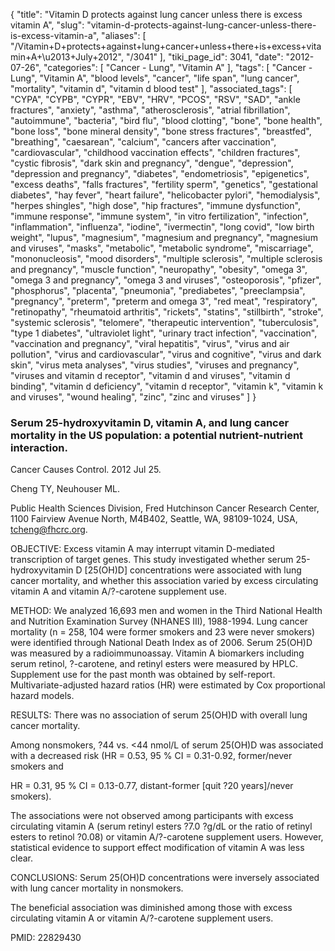 {
    "title": "Vitamin D protects against lung cancer unless there is excess vitamin A",
    "slug": "vitamin-d-protects-against-lung-cancer-unless-there-is-excess-vitamin-a",
    "aliases": [
        "/Vitamin+D+protects+against+lung+cancer+unless+there+is+excess+vitamin+A+\u2013+July+2012",
        "/3041"
    ],
    "tiki_page_id": 3041,
    "date": "2012-07-26",
    "categories": [
        "Cancer - Lung",
        "Vitamin A"
    ],
    "tags": [
        "Cancer - Lung",
        "Vitamin A",
        "blood levels",
        "cancer",
        "life span",
        "lung cancer",
        "mortality",
        "vitamin d",
        "vitamin d blood test"
    ],
    "associated_tags": [
        "CYPA",
        "CYPB",
        "CYPR",
        "EBV",
        "HRV",
        "PCOS",
        "RSV",
        "SAD",
        "ankle fractures",
        "anxiety",
        "asthma",
        "atherosclerosis",
        "atrial fibrillation",
        "autoimmune",
        "bacteria",
        "bird flu",
        "blood clotting",
        "bone",
        "bone health",
        "bone loss",
        "bone mineral density",
        "bone stress fractures",
        "breastfed",
        "breathing",
        "caesarean",
        "calcium",
        "cancers after vaccination",
        "cardiovascular",
        "childhood vaccination effects",
        "children fractures",
        "cystic fibrosis",
        "dark skin and pregnancy",
        "dengue",
        "depression",
        "depression and pregnancy",
        "diabetes",
        "endometriosis",
        "epigenetics",
        "excess deaths",
        "falls fractures",
        "fertility sperm",
        "genetics",
        "gestational diabetes",
        "hay fever",
        "heart failure",
        "helicobacter pylori",
        "hemodialysis",
        "herpes shingles",
        "high dose",
        "hip fractures",
        "immune dysfunction",
        "immune response",
        "immune system",
        "in vitro fertilization",
        "infection",
        "inflammation",
        "influenza",
        "iodine",
        "ivermectin",
        "long covid",
        "low birth weight",
        "lupus",
        "magnesium",
        "magnesium and pregnancy",
        "magnesium and viruses",
        "masks",
        "metabolic",
        "metabolic syndrome",
        "miscarriage",
        "mononucleosis",
        "mood disorders",
        "multiple sclerosis",
        "multiple sclerosis and pregnancy",
        "muscle function",
        "neuropathy",
        "obesity",
        "omega 3",
        "omega 3 and pregnancy",
        "omega 3 and viruses",
        "osteoporosis",
        "pfizer",
        "phosphorus",
        "placenta",
        "pneumonia",
        "prediabetes",
        "preeclampsia",
        "pregnancy",
        "preterm",
        "preterm and omega 3",
        "red meat",
        "respiratory",
        "retinopathy",
        "rheumatoid arthritis",
        "rickets",
        "statins",
        "stillbirth",
        "stroke",
        "systemic sclerosis",
        "telomere",
        "therapeutic intervention",
        "tuberculosis",
        "type 1 diabetes",
        "ultraviolet light",
        "urinary tract infection",
        "vaccination",
        "vaccination and pregnancy",
        "viral hepatitis",
        "virus",
        "virus and air pollution",
        "virus and cardiovascular",
        "virus and cognitive",
        "virus and dark skin",
        "virus meta analyses",
        "virus studies",
        "viruses and pregnancy",
        "viruses and vitamin d receptor",
        "vitamin d and viruses",
        "vitamin d binding",
        "vitamin d deficiency",
        "vitamin d receptor",
        "vitamin k",
        "vitamin k and viruses",
        "wound healing",
        "zinc",
        "zinc and viruses"
    ]
}


### Serum 25-hydroxyvitamin D, vitamin A, and lung cancer mortality in the US population: a potential nutrient-nutrient interaction.

Cancer Causes Control. 2012 Jul 25. 

Cheng TY, Neuhouser ML.

Public Health Sciences Division, Fred Hutchinson Cancer Research Center, 1100 Fairview Avenue North, M4B402, Seattle, WA, 98109-1024, USA, tcheng@fhcrc.org.

OBJECTIVE: Excess vitamin A may interrupt vitamin D-mediated transcription of target genes. This study investigated whether serum 25-hydroxyvitamin D <span>[25(OH)D]</span> concentrations were associated with lung cancer mortality, and whether this association varied by excess circulating vitamin A and vitamin A/?-carotene supplement use.

METHOD: We analyzed 16,693 men and women in the Third National Health and Nutrition Examination Survey (NHANES III), 1988-1994. Lung cancer mortality (n = 258, 104 were former smokers and 23 were never smokers) were identified through National Death Index as of 2006. Serum 25(OH)D was measured by a radioimmunoassay. Vitamin A biomarkers including serum retinol, ?-carotene, and retinyl esters were measured by HPLC. Supplement use for the past month was obtained by self-report. Multivariate-adjusted hazard ratios (HR) were estimated by Cox proportional hazard models.

RESULTS: There was no association of serum 25(OH)D with overall lung cancer mortality. 

Among nonsmokers, ?44 vs. <44 nmol/L of serum 25(OH)D was associated with a decreased risk (HR = 0.53, 95 % CI = 0.31-0.92, former/never smokers and 

HR = 0.31, 95 % CI = 0.13-0.77, distant-former <span>[quit ?20 years]</span>/never smokers). 

The associations were not observed among participants with excess circulating vitamin A (serum retinyl esters ?7.0 ?g/dL or the ratio of retinyl esters to retinol ?0.08) or vitamin A/?-carotene supplement users. However, statistical evidence to support effect modification of vitamin A was less clear.

CONCLUSIONS: Serum 25(OH)D concentrations were inversely associated with lung cancer mortality in nonsmokers. 

The beneficial association was diminished among those with excess circulating vitamin A or vitamin A/?-carotene supplement users.

PMID: 22829430